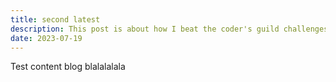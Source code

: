 ```yaml
---
title: second latest
description: This post is about how I beat the coder's guild challenges.
date: 2023-07-19
---
```


Test content blog blalalalala